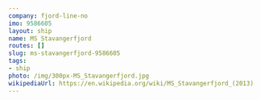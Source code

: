 ```yaml
---
company: fjord-line-no
imo: 9586605
layout: ship
name: MS Stavangerfjord
routes: []
slug: ms-stavangerfjord-9586605
tags:
- ship
photo: /img/300px-MS_Stavangerfjord.jpg
wikipediaUrl: https://en.wikipedia.org/wiki/MS_Stavangerfjord_(2013)
---
```

